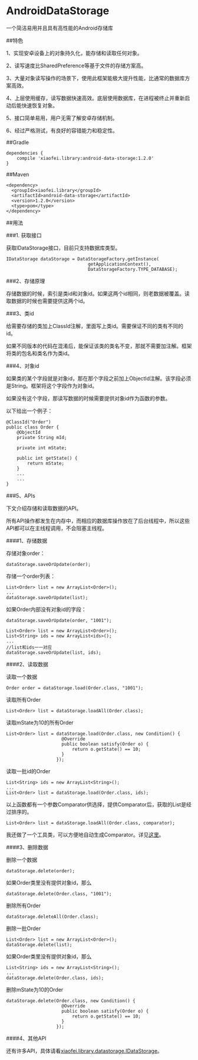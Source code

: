 # AndroidDataStorage

一个简洁易用并且具有高性能的Android存储库

##特色

1、实现安卓设备上的对象持久化，能存储和读取任何对象。

2、读写速度比SharedPreference等基于文件的存储方案高。

3、大量对象读写操作的场景下，使用此框架能极大提升性能，比通常的数据库方案高效。

4、上层使用缓存，读写数据快速高效。底层使用数据库，在进程被终止并重新启动后能快速恢复对象。

5、接口简单易用，用户无需了解安卓存储机制。

6、经过严格测试，有良好的容错能力和稳定性。

##Gradle

```
dependencies {
    compile 'xiaofei.library:android-data-storage:1.2.0'
}
```

##Maven

```
<dependency>
  <groupId>xiaofei.library</groupId>
  <artifactId>android-data-storage</artifactId>
  <version>1.2.0</version>
  <type>pom</type>
</dependency>
```

##用法

###1. 获取接口

   获取IDataStorage接口，目前只支持数据库类型。
```
IDataStorage dataStorage = DataStorageFactory.getInstance(
                               getApplicationContext(),
                               DataStorageFactory.TYPE_DATABASE);
```
###2、存储原理

存储数据的时候，索引是类id和对象id。如果这两个id相同，则老数据被覆盖。读取数据的时候也需要提供这两个id。

###3、类id

给需要存储的类加上ClassId注解，里面写上类id。需要保证不同的类有不同的id。

如果不同版本的代码在混淆后，能保证该类的类名不变，那就不需要加注解。框架将类的包名和类名作为类id。

###4、对象id

如果类的某个字段就是对象id，那在那个字段之前加上ObjectId注解。该字段必须是String。框架将这个字段作为对象id。

如果没有这个字段，那读写数据的时候需要提供对象id作为函数的参数。

以下给出一个例子：

```
@ClassId("Order")
public class Order {
    @ObjectId
    private String mId;

    private int mState;

    public int getState() {
        return mState;
    }
    ...
    ...
}
```

###5、APIs

下文介绍存储和读取数据的API。

所有API操作都发生在内存中，而相应的数据库操作放在了后台线程中，所以这些API都可以在主线程调用，不会阻塞主线程。

####1、存储数据

存储对象order：

```
dataStorage.saveOrUpdate(order);
```

存储一个order列表：

```
List<Order> list = new ArrayList<Order>();
...
dataStorage.saveOrUpdate(list);
```

如果Order内部没有对象id的字段：

```
dataStorage.saveOrUpdate(order, "1001");

List<Order> list = new ArrayList<Order>();
List<String> ids = new ArrayList<ids>();
...
//list和ids一一对应
dataStorage.saveOrUpdate(list, ids);
```

####2、读取数据

读取一个数据

```
Order order = dataStorage.load(Order.class, "1001");
```

读取所有Order

```
List<Order> list = dataStorage.loadAll(Order.class);
```

读取mState为10的所有Order

```
List<Order> list = dataStorage.load(Order.class, new Condition() {
                     @Override
                     public boolean satisfy(Order o) {
                         return o.getState() == 10;
                     }
                   });
```

读取一批id的Order

```
List<String> ids = new ArrayList<String>();
...
List<Order> list = dataStorage.load(Order.class, ids);
```

以上函数都有一个参数Comparator供选择，提供Comparator后，获取的List是经过排序的。

```
List<Order> list = dataStorage.loadAll(Order.class, comparator);
```

我还做了一个工具类，可以方便地自动生成Comparator。详见[这里](https://github.com/Xiaofei-it/ComparatorGenerator)。

####3、删除数据

删除一个数据

```
dataStorage.delete(order);
```

如果Order类里没有提供对象id，那么

```
dataStorage.delete(Order.class, "1001");
```

删除所有Order

```
dataStorage.deleteAll(Order.class);
```

删除一批Order

```
List<Order> list = new ArrayList<Order>();
dataStorage.delete(list);
```

如果Order类里没有提供对象id，那么

```
List<String> ids = new ArrayList<String>();
...
dataStorage.delete(Order.class, ids);
```

删除mState为10的Order


```
dataStorage.delete(Order.class, new Condition() {
                     @Override
                     public boolean satisfy(Order o) {
                         return o.getState() == 10;
                     }
                   });
```

####4、其他API

还有许多API，具体请看[xiaofei.library.datastorage.IDataStorage](https://github.com/Xiaofei-it/AndroidDataStorage/blob/master/android-data-storage/src/main/java/xiaofei/library/datastorage/IDataStorage.java)。
